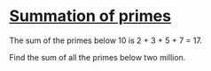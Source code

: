 # [Summation of primes](http://projecteuler.net/problem=10)

The sum of the primes below 10 is 2 + 3 + 5 + 7 = 17.

Find the sum of all the primes below two million.

<!--
<p class="note">Note: This problem has been changed recently, please check that you are using the right parameters.</p>
-->
